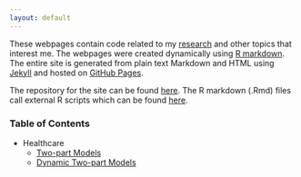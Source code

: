 ```yaml
---
layout: default
---
```


These webpages contain code related to my [research](cv.html#research_papers) and other topics that interest me. The webpages were created dynamically using [R markdown](http://rmarkdown.rstudio.com/). The entire site is generated from plain text Markdown and HTML using [Jekyll](https://jekyllrb.com/) and hosted on [GitHub Pages](https://pages.github.com/). 

The repository for the site can be found [here](https://github.com/dincerti/dincerti.github.io). The R markdown (.Rmd) files call external R scripts which can be found [here]().  

### Table of Contents
* Healthcare
    + [Two-part Models](twopart.html)
    + [Dynamic Two-part Models](dynamic_twopart.html)
  
